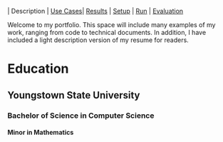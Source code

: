 | Description | [Use Cases](UseCases.md)| [Results](Results.md) | [Setup](Setup.md) | [Run](Run.md) | [Evaluation](Evaluation.md)

Welcome to my portfolio. This space will include many examples of my work, ranging from code to technical documents. In addition, I have included a light description version of my resume for readers.

# Education

## Youngstown State University
### Bachelor of Science in Computer Science
#### Minor in Mathematics
